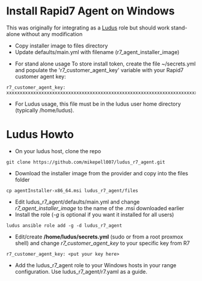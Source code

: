 # Install Rapid7 Agent on Windows

This was originally for integrating as a [Ludus](https://ludus.cloud) role but should work stand-alone without any modification
- Copy installer image to files directory
- Update defaults/main.yml with filename (r7_agent_installer_image)

* For stand alone usage
To store install token, create the file ~/secrets.yml and populate the 'r7_customer_agent_key' variable with your Rapid7 customer agent key:
```
r7_customer_agent_key: xxxxxxxxxxxxxxxxxxxxxxxxxxxxxxxxxxxxxxxxxxxxxxxxxxxxxxxxxxxxxxxxxxxxxxxxxxxxxxxxxxxxxxxxxxxxxxxxxxx
```

* For Ludus usage, this file must be in the ludus user home directory (typically /home/ludus).

# Ludus Howto
* On your ludus host, clone the repo

```git clone https://github.com/mikepell007/ludus_r7_agent.git```
* Download the installer image from the provider and copy into the files folder

```cp agentInstaller-x86_64.msi ludus_r7_agent/files```
* Edit ludus_r7_agent/defaults/main.yml and change *r7_agent_installer_image* to the name of the .msi downloaded earlier
* Install the role (*-g* is optional if you want it installed for all users)

```ludus ansible role add -g -d ludus_r7_agent```
* Edit/create **/home/ludus/secrets.yml** (sudo or from a root proxmox shell) and change *r7_customer_agent_key* to your specific key from R7

```r7_customer_agent_key: <put your key here>```
* Add the ludus_r7_agent role to your Windows hosts in your range configuration.  Use ludus_r7_agent/r7.yaml as a guide.  
